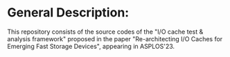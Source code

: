 # General Description: 
This repository  consists of the source codes of the "I/O cache test & analysis framework" proposed in the paper "Re-architecting I/O Caches for Emerging Fast Storage Devices", appearing in ASPLOS'23.
